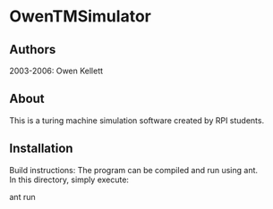 # OwenTMSimulator
## Authors
2003-2006:
Owen Kellett

## About
This is a turing machine simulation software created by RPI students.

## Installation
Build instructions:
The program can be compiled and run using ant.  
In this directory, simply execute:

ant run
